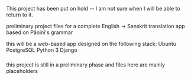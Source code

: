 This project has been put on hold -- I am not sure when I will be able to return to it.

preliminary project files for a complete English -> Sanskrit translation app
based on Pāṇini's grammar

this will be a web-based app designed on the following stack:
Ubuntu
PostgreSQL
Python 3
Django

###

this project is still in a preliminary phase and files here are mainly placeholders

###



